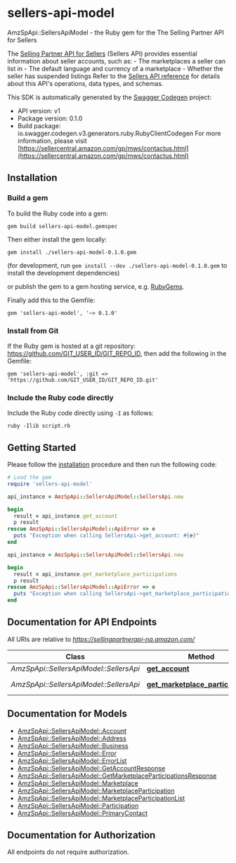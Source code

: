 # sellers-api-model

AmzSpApi::SellersApiModel - the Ruby gem for the The Selling Partner API for Sellers

The [Selling Partner API for Sellers](https://developer-docs.amazon.com/sp-api/docs/sellers-api-v1-reference) (Sellers API) provides essential information about seller accounts, such as:  - The marketplaces a seller can list in - The default language and currency of a marketplace - Whether the seller has suspended listings  Refer to the [Sellers API reference](https://developer-docs.amazon.com/sp-api/docs/sellers-api-v1-reference) for details about this API's operations, data types, and schemas.

This SDK is automatically generated by the [Swagger Codegen](https://github.com/swagger-api/swagger-codegen) project:

- API version: v1
- Package version: 0.1.0
- Build package: io.swagger.codegen.v3.generators.ruby.RubyClientCodegen
For more information, please visit [https://sellercentral.amazon.com/gp/mws/contactus.html](https://sellercentral.amazon.com/gp/mws/contactus.html)

## Installation

### Build a gem

To build the Ruby code into a gem:

```shell
gem build sellers-api-model.gemspec
```

Then either install the gem locally:

```shell
gem install ./sellers-api-model-0.1.0.gem
```
(for development, run `gem install --dev ./sellers-api-model-0.1.0.gem` to install the development dependencies)

or publish the gem to a gem hosting service, e.g. [RubyGems](https://rubygems.org/).

Finally add this to the Gemfile:

    gem 'sellers-api-model', '~> 0.1.0'

### Install from Git

If the Ruby gem is hosted at a git repository: https://github.com/GIT_USER_ID/GIT_REPO_ID, then add the following in the Gemfile:

    gem 'sellers-api-model', :git => 'https://github.com/GIT_USER_ID/GIT_REPO_ID.git'

### Include the Ruby code directly

Include the Ruby code directly using `-I` as follows:

```shell
ruby -Ilib script.rb
```

## Getting Started

Please follow the [installation](#installation) procedure and then run the following code:
```ruby
# Load the gem
require 'sellers-api-model'

api_instance = AmzSpApi::SellersApiModel::SellersApi.new

begin
  result = api_instance.get_account
  p result
rescue AmzSpApi::SellersApiModel::ApiError => e
  puts "Exception when calling SellersApi->get_account: #{e}"
end

api_instance = AmzSpApi::SellersApiModel::SellersApi.new

begin
  result = api_instance.get_marketplace_participations
  p result
rescue AmzSpApi::SellersApiModel::ApiError => e
  puts "Exception when calling SellersApi->get_marketplace_participations: #{e}"
end
```

## Documentation for API Endpoints

All URIs are relative to *https://sellingpartnerapi-na.amazon.com/*

Class | Method | HTTP request | Description
------------ | ------------- | ------------- | -------------
*AmzSpApi::SellersApiModel::SellersApi* | [**get_account**](docs/SellersApi.md#get_account) | **GET** /sellers/v1/account | 
*AmzSpApi::SellersApiModel::SellersApi* | [**get_marketplace_participations**](docs/SellersApi.md#get_marketplace_participations) | **GET** /sellers/v1/marketplaceParticipations | 

## Documentation for Models

 - [AmzSpApi::SellersApiModel::Account](docs/Account.md)
 - [AmzSpApi::SellersApiModel::Address](docs/Address.md)
 - [AmzSpApi::SellersApiModel::Business](docs/Business.md)
 - [AmzSpApi::SellersApiModel::Error](docs/Error.md)
 - [AmzSpApi::SellersApiModel::ErrorList](docs/ErrorList.md)
 - [AmzSpApi::SellersApiModel::GetAccountResponse](docs/GetAccountResponse.md)
 - [AmzSpApi::SellersApiModel::GetMarketplaceParticipationsResponse](docs/GetMarketplaceParticipationsResponse.md)
 - [AmzSpApi::SellersApiModel::Marketplace](docs/Marketplace.md)
 - [AmzSpApi::SellersApiModel::MarketplaceParticipation](docs/MarketplaceParticipation.md)
 - [AmzSpApi::SellersApiModel::MarketplaceParticipationList](docs/MarketplaceParticipationList.md)
 - [AmzSpApi::SellersApiModel::Participation](docs/Participation.md)
 - [AmzSpApi::SellersApiModel::PrimaryContact](docs/PrimaryContact.md)

## Documentation for Authorization

 All endpoints do not require authorization.

